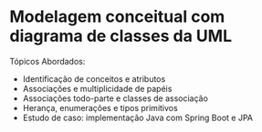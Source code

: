 # Modelagem conceitual com diagrama de classes da UML

Tópicos Abordados:
   - Identificação de conceitos e atributos
   - Associações e multiplicidade de papéis
   - Associações todo-parte e classes de associação 
   - Herança, enumerações e tipos primitivos
   - Estudo de caso: implementação Java com Spring Boot e JPA
